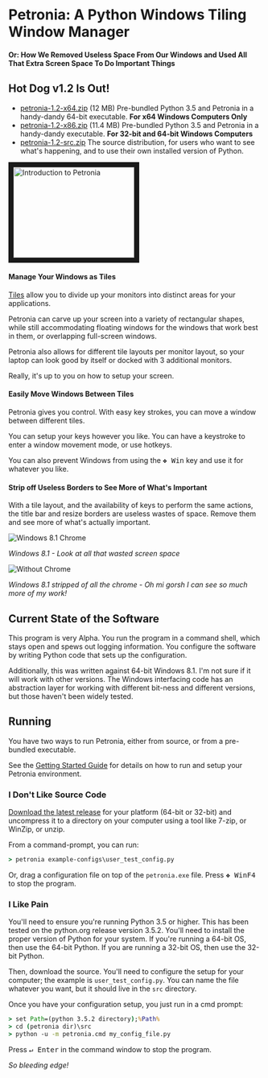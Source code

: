# Petronia: A Python Windows Tiling Window Manager

#### Or: How We Removed Useless Space From Our Windows and Used All That Extra Screen Space To Do Important Things 

## Hot Dog v1.2 Is Out!

* [petronia-1.2-x64.zip](https://github.com/groboclown/petronia/releases/download/v1.2/petronia-1.2-x64.zip)
    (12 MB) Pre-bundled Python 3.5 and Petronia in a handy-dandy 64-bit executable.
    **For x64 Windows Computers Only**
* [petronia-1.2-x86.zip](https://github.com/groboclown/petronia/releases/download/v1.2/petronia-1.2-x86.zip)
    (11.4 MB) Pre-bundled Python 3.5 and Petronia in a handy-dandy executable.
    **For 32-bit and 64-bit Windows Computers**
* [petronia-1.2-src.zip](https://github.com/groboclown/petronia/archive/v1.2.zip)
    The source distribution, for users who want to see what's happening, and to use their
    own installed version of Python.

<a href="http://www.youtube.com/watch?feature=player_embedded&v=SRBJnFcBuqI" target="_blank"><img src="http://img.youtube.com/vi/SRBJnFcBuqI/0.jpg" alt="Introduction to Petronia" width="240" height="180" border="10" /></a>

#### Manage Your Windows as Tiles

[Tiles](https://en.wikipedia.org/wiki/Tiling_window_manager) allow you
to divide up your monitors into distinct areas for your applications.

Petronia can carve up your screen into a variety of
rectangular shapes, while still accommodating floating windows for the
windows that work best in them, or overlapping full-screen windows.

Petronia also allows for different tile layouts per monitor layout, so
your laptop can look good by itself or docked with 3 additional monitors.

Really, it's up to you on how to setup your screen.

#### Easily Move Windows Between Tiles

Petronia gives you control.  With easy key strokes, you can move a window
between different tiles.

You can setup your keys however you like.  You can have a keystroke to
enter a window movement mode, or use hotkeys.

You can also prevent Windows from using the <kbd>&#x2756; Win</kbd> key and
use it for whatever you like.

#### Strip off Useless Borders to See More of What's Important

With a tile layout, and the availability of keys to perform the same actions,
the title bar and resize borders are useless wastes of space.  Remove them and
see more of what's actually important.

![Windows 8.1 Chrome](../master/docs/imgs/intellij-chrome-win8.1.png?raw=true)

*Windows 8.1 - Look at all that wasted screen space*

![Without Chrome](../master/docs/imgs/intellij-dechromed.png?raw=true)

*Windows 8.1 stripped of all the chrome - Oh mi gorsh I can see so much more of my work!*


## Current State of the Software

This program is very Alpha.  You run the program in a command shell,
which stays open and spews out logging information.  You configure the
software by writing Python code that sets up the configuration.

Additionally, this was written against 64-bit Windows 8.1.  I'm not sure if
it will work with other versions.  The Windows interfacing code has an
abstraction layer for working with different bit-ness and different versions,
but those haven't been widely tested.


## Running

You have two ways to run Petronia, either from source, or from a pre-bundled
executable.

See the [Getting Started Guide](docs/user-getting-started.md) for details
on how to run and setup your Petronia environment.

### I Don't Like Source Code

[Download the latest release](https://github.com/groboclown/petronia/releases)
for your platform (64-bit or 32-bit) and uncompress it to a directory on your
computer using a tool like 7-zip, or WinZip, or unzip.

From a command-prompt, you can run:

```cmd
> petronia example-configs\user_test_config.py
```

Or, drag a configuration file on top of the `petronia.exe` file.  Press
<kbd>&#x2756; Win</kbd><kbd>F4</kbd> to stop the program.


### I Like Pain

You'll need to ensure you're running Python 3.5 or higher.  This has been
tested on the python.org release version 3.5.2.  You'll need to install the
proper version of Python for your system.  If you're running a 64-bit OS,
then use the 64-bit Python.  If you are running a 32-bit OS, then use the
32-bit Python.

Then, download the source.  You'll need to configure the setup for your
computer; the example is `user_test_config.py`.  You can name the file
whatever you want, but it should live in the `src` directory.

Once you have your configuration setup, you just run in a cmd prompt:

```cmd
> set Path=(python 3.5.2 directory);%Path%
> cd (petronia dir)\src
> python -u -m petronia.cmd my_config_file.py
```

Press <kbd>&crarr; Enter</kbd> in the command window to stop the program.

*So bleeding edge!*
